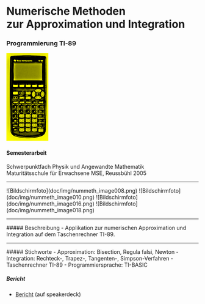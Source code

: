 # Numerische Methoden <br>zur Approximation und Integration
### Programmierung TI-89

![Bildschirmfoto](doc/TI-89_pocket_calculator_small.png)
#### Semesterarbeit

Schwerpunktfach Physik und Angewandte Mathematik<br>
Maturitätsschule für Erwachsene MSE, Reussbühl 2005
<hr>
![Bildschirmfoto](doc/img/nummeth_image008.png)
![Bildschirmfoto](doc/img/nummeth_image010.png)
![Bildschirmfoto](doc/img/nummeth_image016.png)
![Bildschirmfoto](doc/img/nummeth_image018.png)
<hr>
##### Beschreibung
- Applikation zur numerischen Approximation und Integration auf dem Taschenrechner TI-89.

<hr>
##### Stichworte
- Approximation: Bisection, Regula falsi, Newton
- Integration: Rechteck-, Trapez-, Tangenten-, Simpson-Verfahren
- Taschenrechner TI-89
- Programmiersprache: TI-BASIC

##### Bericht
- <a target="_blank" href="https://speakerdeck.com/brugr9/numerische-methoden-approximation-und-integration-bericht">Bericht</a> (auf speakerdeck)
